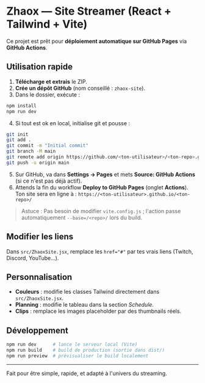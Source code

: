 # Zhaox — Site Streamer (React + Tailwind + Vite)

Ce projet est prêt pour **déploiement automatique sur GitHub Pages** via **GitHub Actions**.

## Utilisation rapide

1. **Télécharge et extrais** le ZIP.
2. **Crée un dépôt GitHub** (nom conseillé : `zhaox-site`).
3. Dans le dossier, exécute :

```bash
npm install
npm run dev
```

4. Si tout est ok en local, initialise git et pousse :

```bash
git init
git add .
git commit -m "Initial commit"
git branch -M main
git remote add origin https://github.com/<ton-utilisateur>/<ton-repo>.git
git push -u origin main
```

5. Sur GitHub, va dans **Settings → Pages** et mets **Source: GitHub Actions** (si ce n'est pas déjà actif).
6. Attends la fin du workflow **Deploy to GitHub Pages** (onglet **Actions**). Ton site sera en ligne à :
`https://<ton-utilisateur>.github.io/<ton-repo>/`

> Astuce : Pas besoin de modifier `vite.config.js` ; l'action passe automatiquement `--base=/<repo>/` lors du build.

## Modifier les liens
Dans `src/ZhaoxSite.jsx`, remplace les `href="#"` par tes vrais liens (Twitch, Discord, YouTube...).

## Personnalisation
- **Couleurs** : modifie les classes Tailwind directement dans `src/ZhaoxSite.jsx`.
- **Planning** : modifie le tableau dans la section *Schedule*.
- **Clips** : remplace les images placeholder par des thumbnails réels.

## Développement
```bash
npm run dev      # lance le serveur local (Vite)
npm run build    # build de production (sortie dans dist/)
npm run preview  # prévisualiser le build localement
```

---

Fait pour être simple, rapide, et adapté à l'univers du streaming.

